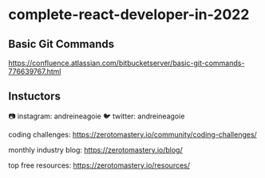 # complete-react-developer-in-2022


## Basic Git Commands
https://confluence.atlassian.com/bitbucketserver/basic-git-commands-776639767.html


## Instuctors


:camera: instagram: andreineagoie
:bird: twitter: andreineagoie

coding challenges: https://zerotomastery.io/community/coding-challenges/


monthly industry blog: https://zerotomastery.io/blog/

top free resources: https://zerotomastery.io/resources/